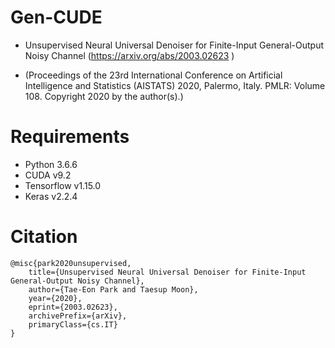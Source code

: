 # Gen-CUDE

* Unsupervised Neural Universal Denoiser for Finite-Input General-Output Noisy Channel (https://arxiv.org/abs/2003.02623 )

* (Proceedings of the 23rd International Conference on Artificial Intelligence and Statistics (AISTATS) 2020, Palermo, Italy. PMLR: Volume 108. Copyright 2020 by the author(s).)


# Requirements

* Python 3.6.6
* CUDA v9.2
* Tensorflow v1.15.0
* Keras v2.2.4

# Citation
```
@misc{park2020unsupervised,
    title={Unsupervised Neural Universal Denoiser for Finite-Input General-Output Noisy Channel},
    author={Tae-Eon Park and Taesup Moon},
    year={2020},
    eprint={2003.02623},
    archivePrefix={arXiv},
    primaryClass={cs.IT}
}
```
